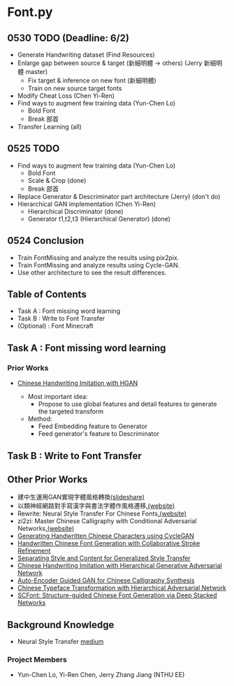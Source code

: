 # Font.py

## 0530 TODO (Deadline: 6/2)
- Generate Handwriting dataset (Find Resources)
- Enlarge gap between source & target (新細明體 -> others) (Jerry 新細明體 master)
  - Fix target & inference on new font (新細明體)
  - Train on new source target fonts
- Modify Cheat Loss (Chen Yi-Ren)
- Find ways to augment few training data (Yun-Chen Lo) 
  - Bold Font
  - Break 部首
- Transfer Learning (all)

## 0525 TODO
- Find ways to augment few training data (Yun-Chen Lo) 
  - Bold Font
  - Scale & Crop (done)
  - Break 部首
- Replace Generator & Descriminator part architecture (Jerry) (don't do)
- Hierarchical GAN implementation (Chen Yi-Ren)
  - Hierarchical Discriminator (done)
  - Generator t1,t2,t3 (Hierarchical Generator) (done)

## 0524 Conclusion
- Train FontMissing and analyze the results using pix2pix.
- Train FontMissing and analyze results using Cycle-GAN.
- Use other architecture to see the result differences. 

## Table of Contents
- Task A : Font missing word learning
- Task B : Write to Font Transfer
- (Optional) : Font Minecraft

## Task A : Font missing word learning
### Prior Works
* [Chinese Handwriting Imitation with HGAN](http://bmvc2018.org/contents/papers/1141.pdf) 


  - Most important idea:
    - Propose to use global features and detail features to generate the targeted transform
  - Method:
    - Feed Embedding feature to Generator
    - Feed generator's feature to Descriminator

## Task B : Write to Font Transfer


## Other Prior Works
* 建中生運用GAN實現字體風格轉換[(slideshare)](https://www.slideshare.net/cnanews/gan-137298578)
* 以類神經網路對手寫漢字與書法字體作風格遷移[.(website)](http://ludwig.willyoudo.com/?p=1219)
* Rewrite: Neural Style Transfer For Chinese Fonts[.(website)](https://github.com/kaonashi-tyc/Rewrite)
* zi2zi: Master Chinese Calligraphy with Conditional Adversarial Networks[.(website)](https://github.com/kaonashi-tyc/zi2zi)
* [Generating Handwritten Chinese Characters using CycleGAN](https://ieeexplore.ieee.org/stamp/stamp.jsp?arnumber=8354132)
* [Handwritten Chinese Font Generation with Collaborative Stroke Refinement](https://arxiv.org/pdf/1904.13268.pdf)
* [Separating Style and Content for Generalized Style Transfer](https://arxiv.org/pdf/1711.06454.pdf)
* [Chinese Handwriting Imitation with Hierarchical Generative Adversarial Network](http://bmvc2018.org/contents/papers/1141.pdf)
* [Auto-Encoder Guided GAN for Chinese Calligraphy Synthesis](https://arxiv.org/pdf/1706.08789.pdf)
* [Chinese Typeface Transformation with Hierarchical Adversarial Network](https://arxiv.org/pdf/1711.06448.pdf)
* [SCFont: Structure-guided Chinese Font Generation via Deep Stacked Networks](http://www.icst.pku.edu.cn/zlian/docs/2019-01/20190122112100781376.pdf)

## Background Knowledge
* Neural Style Transfer [medium](https://towardsdatascience.com/neural-style-transfer-tutorial-part-1-f5cd3315fa7f)

### Project Members
- Yun-Chen Lo, Yi-Ren Chen, Jerry Zhang Jiang (NTHU EE)
